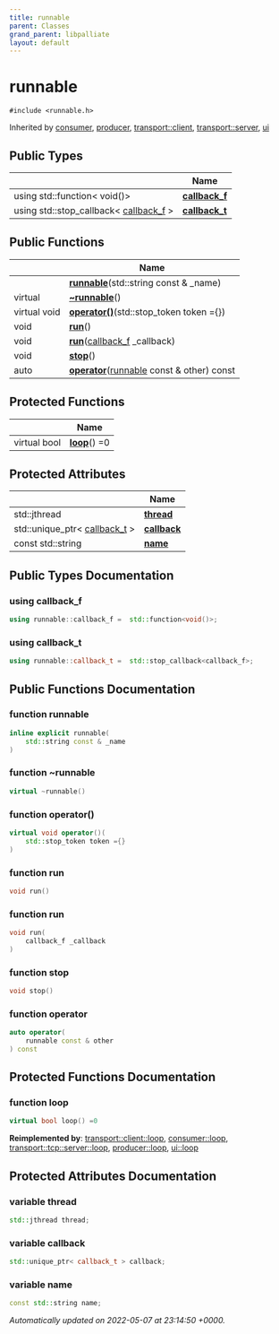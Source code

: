 ```yaml
---
title: runnable
parent: Classes
grand_parent: libpalliate
layout: default
---
```


# runnable






`#include <runnable.h>`

Inherited by [consumer](/libpalliate/generated/Classes/classconsumer), [producer](/libpalliate/generated/Classes/classproducer), [transport::client](/libpalliate/generated/Classes/classtransport_1_1client), [transport::server](/libpalliate/generated/Classes/classtransport_1_1server), [ui](/libpalliate/generated/Classes/classui)

## Public Types

|                | Name           |
| -------------- | -------------- |
| using std::function< void()> | **[callback_f](/libpalliate/generated/Classes/classrunnable#using-callback-f)**  |
| using std::stop_callback< [callback_f](/libpalliate/generated/Classes/classrunnable#using-callback-f) > | **[callback_t](/libpalliate/generated/Classes/classrunnable#using-callback-t)**  |

## Public Functions

|                | Name           |
| -------------- | -------------- |
| | **[runnable](/libpalliate/generated/Classes/classrunnable#function-runnable)**(std::string const & _name) |
| virtual | **[~runnable](/libpalliate/generated/Classes/classrunnable#function-~runnable)**() |
| virtual void | **[operator()](/libpalliate/generated/Classes/classrunnable#function-operator())**(std::stop_token token ={}) |
| void | **[run](/libpalliate/generated/Classes/classrunnable#function-run)**() |
| void | **[run](/libpalliate/generated/Classes/classrunnable#function-run)**([callback_f](/libpalliate/generated/Classes/classrunnable#using-callback-f) _callback) |
| void | **[stop](/libpalliate/generated/Classes/classrunnable#function-stop)**() |
| auto | **[operator](/libpalliate/generated/Classes/classrunnable#function-operator)**([runnable](/libpalliate/generated/Classes/classrunnable) const & other) const |

## Protected Functions

|                | Name           |
| -------------- | -------------- |
| virtual bool | **[loop](/libpalliate/generated/Classes/classrunnable#function-loop)**() =0 |

## Protected Attributes

|                | Name           |
| -------------- | -------------- |
| std::jthread | **[thread](/libpalliate/generated/Classes/classrunnable#variable-thread)**  |
| std::unique_ptr< [callback_t](/libpalliate/generated/Classes/classrunnable#using-callback-t) > | **[callback](/libpalliate/generated/Classes/classrunnable#variable-callback)**  |
| const std::string | **[name](/libpalliate/generated/Classes/classrunnable#variable-name)**  |

## Public Types Documentation

### using callback_f

```cpp
using runnable::callback_f =  std::function<void()>;
```


### using callback_t

```cpp
using runnable::callback_t =  std::stop_callback<callback_f>;
```


## Public Functions Documentation

### function runnable

```cpp
inline explicit runnable(
    std::string const & _name
)
```


### function ~runnable

```cpp
virtual ~runnable()
```


### function operator()

```cpp
virtual void operator()(
    std::stop_token token ={}
)
```


### function run

```cpp
void run()
```


### function run

```cpp
void run(
    callback_f _callback
)
```


### function stop

```cpp
void stop()
```


### function operator

```cpp
auto operator(
    runnable const & other
) const
```


## Protected Functions Documentation

### function loop

```cpp
virtual bool loop() =0
```


**Reimplemented by**: [transport::client::loop](/libpalliate/generated/Classes/classtransport_1_1client#function-loop), [consumer::loop](/libpalliate/generated/Classes/classconsumer#function-loop), [transport::tcp::server::loop](/libpalliate/generated/Classes/classtransport_1_1tcp_1_1server#function-loop), [producer::loop](/libpalliate/generated/Classes/classproducer#function-loop), [ui::loop](/libpalliate/generated/Classes/classui#function-loop)


## Protected Attributes Documentation

### variable thread

```cpp
std::jthread thread;
```


### variable callback

```cpp
std::unique_ptr< callback_t > callback;
```


### variable name

```cpp
const std::string name;
```



_Automatically updated on 2022-05-07 at 23:14:50 +0000._